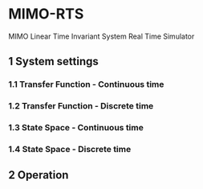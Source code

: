 # MIMO-RTS
MIMO Linear Time Invariant System Real Time Simulator

## 1 System settings

### 1.1 Transfer Function - Continuous time


### 1.2 Transfer Function - Discrete time


### 1.3 State Space - Continuous time


### 1.4 State Space - Discrete time


## 2 Operation
